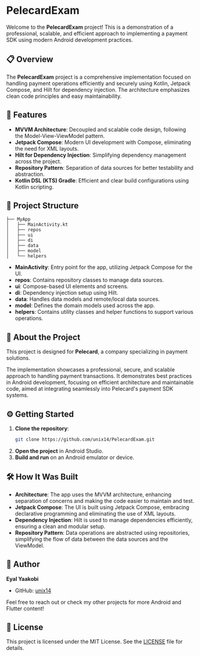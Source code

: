# PelecardExam

Welcome to the **PelecardExam** project! This is a demonstration of a professional, scalable, and efficient approach to implementing a payment SDK using modern Android development practices.

## 📋 Overview

The **PelecardExam** project is a comprehensive implementation focused on handling payment operations efficiently and securely using Kotlin, Jetpack Compose, and Hilt for dependency injection. The architecture emphasizes clean code principles and easy maintainability.

## 🚀 Features

- **MVVM Architecture**: Decoupled and scalable code design, following the Model-View-ViewModel pattern.
- **Jetpack Compose**: Modern UI development with Compose, eliminating the need for XML layouts.
- **Hilt for Dependency Injection**: Simplifying dependency management across the project.
- **Repository Pattern**: Separation of data sources for better testability and abstraction.
- **Kotlin DSL (KTS) Gradle**: Efficient and clear build configurations using Kotlin scripting.

## 📂 Project Structure

```plaintext
├── MyApp
│   ├── MainActivity.kt
│   ├── repos
│   ├── ui
│   ├── di
│   ├── data
│   ├── model
│   └── helpers
```

- **MainActivity**: Entry point for the app, utilizing Jetpack Compose for the UI.
- **repos**: Contains repository classes to manage data sources.
- **ui**: Compose-based UI elements and screens.
- **di**: Dependency injection setup using Hilt.
- **data**: Handles data models and remote/local data sources.
- **model**: Defines the domain models used across the app.
- **helpers**: Contains utility classes and helper functions to support various operations.

## 🏢 About the Project

This project is designed for **Pelecard**, a company specializing in payment solutions.

The implementation showcases a professional, secure, and scalable approach to handling payment transactions. It demonstrates best practices in Android development, focusing on efficient architecture and maintainable code, aimed at integrating seamlessly into Pelecard's payment SDK systems.

## ⚙️ Getting Started

1. **Clone the repository**:
   ```bash
   git clone https://github.com/unix14/PelecardExam.git
   ```
2. **Open the project** in Android Studio.
3. **Build and run** on an Android emulator or device.

## 🛠️ How It Was Built

- **Architecture**: The app uses the MVVM architecture, enhancing separation of concerns and making the code easier to maintain and test.
- **Jetpack Compose**: The UI is built using Jetpack Compose, embracing declarative programming and eliminating the use of XML layouts.
- **Dependency Injection**: Hilt is used to manage dependencies efficiently, ensuring a clean and modular setup.
- **Repository Pattern**: Data operations are abstracted using repositories, simplifying the flow of data between the data sources and the ViewModel.

## 📝 Author

**Eyal Yaakobi**
- GitHub: [unix14](https://github.com/unix14)

Feel free to reach out or check my other projects for more Android and Flutter content!

## 📜 License

This project is licensed under the MIT License. See the [LICENSE](LICENSE) file for details.
